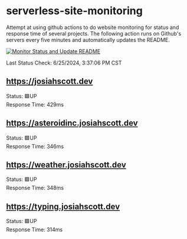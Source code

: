 # serverless-site-monitoring
Attempt at using github actions to do website monitoring for status and response time of several projects. The following action runs on Github's servers every five minutes and automatically updates the README.  

[![Monitor Status and Update README](https://github.com/JosiahSco/serverless-site-monitoring/actions/workflows/monitor.yaml/badge.svg)](https://github.com/JosiahSco/serverless-site-monitoring/actions/workflows/monitor.yaml)

Last Status Check: 6/25/2024, 3:37:06 PM CST

## https://josiahscott.dev
Status: 🟩UP  
Response Time: 429ms

## https://asteroidinc.josiahscott.dev
Status: 🟩UP  
Response Time: 346ms

## https://weather.josiahscott.dev
Status: 🟩UP  
Response Time: 348ms

## https://typing.josiahscott.dev
Status: 🟩UP  
Response Time: 314ms

